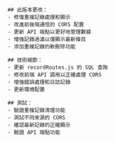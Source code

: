      ## 此版本更改：
     - 修復重複記錄處理和顯示
     - 改進前後端通信的 CORS 配置
     - 更新 API 端點以更好地管理數據
     - 增強記錄過濾以僅顯示最新條目
     - 添加重複記錄的軟刪除功能

     ## 技術細節：
     - 更新 recordRoutes.js 的 SQL 查詢
     - 修改前端 API 調用以正確處理 CORS
     - 增強錯誤處理和日誌記錄
     - 更新環境配置

     ## 測試：
     - 驗證重複記錄清理功能
     - 測試不同來源的 CORS
     - 確認最新記錄的正確顯示
     - 驗證 API 端點功能
